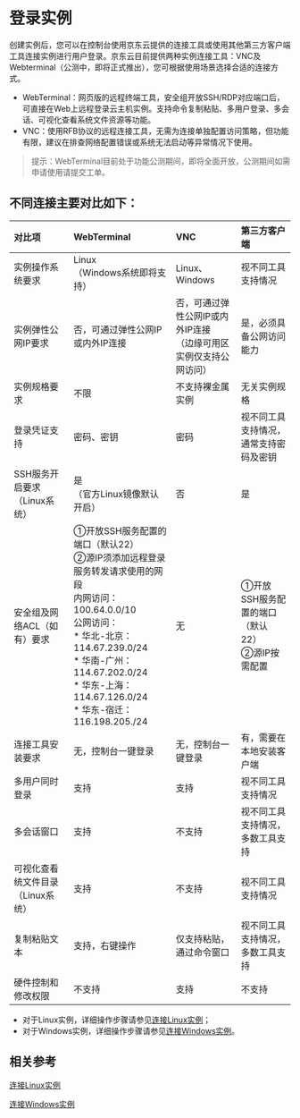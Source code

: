 # 登录实例

创建实例后，您可以在控制台使用京东云提供的连接工具或使用其他第三方客户端工具连接实例进行用户登录。京东云目前提供两种实例连接工具：VNC及Webterminal（公测中，即将正式推出），您可根据使用场景选择合适的连接方式。
* WebTerminal：网页版的远程终端工具，安全组开放SSH/RDP对应端口后，可直接在Web上远程登录云主机实例。支持命令复制粘贴、多用户登录、多会话、可视化查看系统文件资源等功能。
* VNC：使用RFB协议的远程连接工具，无需为连接单独配置访问策略，但功能有限，建议在排查网络配置错误或系统无法启动等异常情况下使用。
> 提示：WebTerminal目前处于功能公测期间，即将全面开放，公测期间如需申请使用请提交工单。

## 不同连接主要对比如下：
| 对比项               | WebTerminal          | VNC          | 第三方客户端
| :------------------- | :------------------- |:---------------|:---------------|
| 实例操作系统要求  | Linux<br>（Windows系统即将支持） | Linux、Windows | 视不同工具支持情况
| 实例弹性公网IP要求   | 否，可通过弹性公网IP或内外IP连接  | 否，可通过弹性公网IP或内外IP连接<br>（边缘可用区实例仅支持公网访问）    |是，必须具备公网访问能力
| 实例规格要求 | 不限| 不支持裸金属实例 | 无关实例规格 
| 登录凭证支持 | 密码、密钥| 密码 | 视不同工具支持情况，通常支持密码及密钥
| SSH服务开启要求（Linux系统）   | 是<br>（官方Linux镜像默认开启）     |  否       | 是
| 安全组及网络ACL（如有）要求| ①开放SSH服务配置的端口（默认22）<br>②源IP须添加远程登录服务转发请求使用的网段<br>内网访问：100.64.0.0/10<br>公网访问：<br>* 华北-北京：114.67.239.0/24<br>* 华南-广州：114.67.202.0/24<br>* 华东-上海：114.67.126.0/24<br>* 华东-宿迁：116.198.205./24  | 无|①开放SSH服务配置的端口（默认22）<br>②源IP按需配置
| 连接工具安装要求       | 无，控制台一键登录  |无，控制台一键登录   | 有，需要在本地安装客户端
| 多用户同时登录 |  支持  | 支持  |视不同工具支持情况
| 多会话窗口 | 支持 |不支持 |视不同工具支持情况，多数工具支持
| 可视化查看统文件目录（Linux系统） | 支持  | 不支持 |视不同工具支持情况
| 复制粘贴文本 | 支持，右键操作  | 仅支持粘贴，通过命令窗口|  视不同工具支持情况，多数工具支持
| 硬件控制和修改权限| 不支持|支持|不支持

* 对于Linux实例，详细操作步骤请参见[连接Linux实例](http://docs.jdcloud.com/cn/virtual-machines/connect-to-linux-instance)；
* 对于Windows实例，详细操作步骤请参见[连接Windows实例](http://docs.jdcloud.com/cn/virtual-machines/connect-to-windows-instance)。

## 相关参考

[连接Linux实例](http://docs.jdcloud.com/cn/virtual-machines/connect-to-linux-instance)

[连接Windows实例](http://docs.jdcloud.com/cn/virtual-machines/connect-to-windows-instance)
